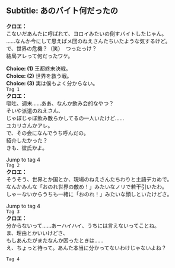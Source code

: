 # 

  
## Subtitle: あのバイト何だったの
  
**クロエ：**  
こないだあんたに呼ばれて、ヨロイみたいの倒すバイトしたじゃん。  
……なんか今にして思えばメ団のねえさんたちいたような気するけど。  
で、世界の危機？（笑）　つったっけ？  
結局アレって何だったワケ。  
  
**Choice: (1)**  王都終末決戦。  
**Choice: (2)**  世界を救う戦。  
**Choice: (3)**  実は僕もよく分からない。  
`Tag 1`  
**クロエ：**  
嘔吐、週末……ああ、なんか飲み会的なやつ？  
そいや派遣のねえさん、  
じゃぼじゃぼ飲み散らかしてるの一人いたけど……  
ユカリさんかアレ。  
で、その会になんでうち呼んだの。  
紹介したかった？  
きも、彼氏かよ。  
  
Jump to tag 4  
`Tag 2`  
**クロエ：**  
そうそう、世界とか国とか、現場のねえさんたちわりと主語デカめで。  
なんかみんな「おのれ世界の敵め！」みたいなノリで若干引いたわ。  
しゃーないからうちも一緒に「おのれ！」みたいな顔しといたけどさ。  
  
Jump to tag 4  
`Tag 3`  
**クロエ：**  
分からないって……あーハイハイ、うちには言えないってことね。  
ま、理由とかいいけどさ、  
もしあんたがまたなんか困ったときは……  
え、ちょっと待って。あんた本当に分かってないわけじゃないよね？  
  
`Tag 4`  
